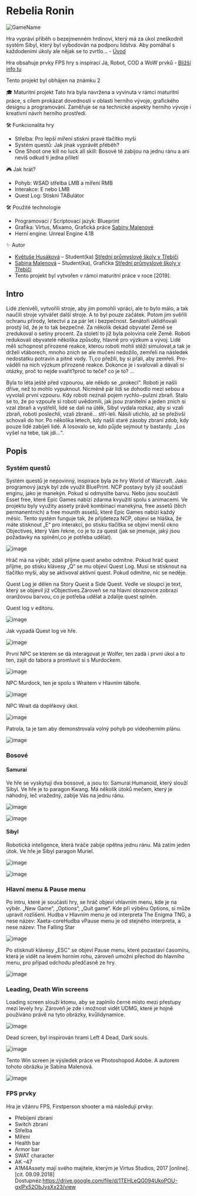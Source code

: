 # Rebelia Ronin

![GameName](https://user-images.githubusercontent.com/42646031/151656394-9755f47b-04e7-4923-ac37-58f2bd688dea.png)

Hra vypráví příběh o bezejmenném hrdinovi, který má za úkol zneškodnit systém Sibyl, který byl vybodován na podporu lidstva. Aby pomáhal s každodeními úkoly ale nějak se to zvrtlo... - [Úvod](#Intro)

Hra obsahuje prvky FPS hry s inspirací Já, Robot, COD a WoW prvků -  [Bližší info tu](#Popis)

Tento projekt byl obhájen na známku 2

🎓 Maturitní projekt
Tato hra byla navržena a vyvinuta v rámci maturitní práce, s cílem prokázat dovednosti v oblasti herního vývoje, grafického designu a programování. Zaměřuje se na technické aspekty herního vývoje i kreativní návrh herního prostředí.

🛠️ Funkcionalita hry
- Střelba: Pro lepší míření stiskni pravé tlačítko myši
- Systém questů: Jak jinak vyprávět přéběh?
- One Shoot one kill no luck all skill: Bosové tě zabijou na jednu ránu a ani nevíš odkud ti jedna přiletí

🎮 Jak hrát?
- Pohyb: WSAD střelba LMB a míření RMB
- Interakce: E nebo LMB
- Quest Log: Stiskni TABulátor

🛠️ Použité technologie
- Programovací / Scriptovací jazyk: Blueprint
- Grafika: Virtus, Mixamo, Grafická práce <a href="https://www.linkedin.com/in/sabina-malenov%C3%A1/" alt="LinkedInSabčaMalenova">Sabiny Malenové</a>
- Herní engine: Unreal Engine 4.18

✨ Autor
- [Květuše Husáková](https://github.com/Yushikuni) – Student(ka) [Střední průmyslové školy v Třebíči](https://www.spst.cz/)
- [Sabina Malenová](https://www.linkedin.com/in/sabina-malenov%C3%A1/") – Student(ka), Grafička [Střední průmyslové školy v Třebíči](https://www.spst.cz/)
- Tento projekt byl vytvořen v rámci maturitní práce v roce [2019].

## Intro

Lidé zlenivěli, vytvořili stroje, aby jim pomohli vpráci, ale to bylo málo, a tak naučili stroje vytvářet další stroje. A to byl pouze začátek. Potom jim svěřili ochranu přírody, letectví a za pár let i bezpečnost. Senátoři uklidňovali prostý lid, že je to tak bezpečné. Za několik dekád obyvatel Země se zredukoval o setiny procent. Za století to již byla polovina celé Země. Roboti redukovali obyvatelé několika způsoby, hlavně pro výzkum a vývoj. Lidé měli schopnost přirozené reakce, kterou roboti mohli stěží simulovat,a tak je drželi vtáborech, mnoho znich se ale mučení nedožilo, zemřeli na následek nedostatku potravin a pitné vody. Ti,co přežili, by si přáli, aby zemřeli. Pro-váděli na nich výzkum přirozené reakce. Dokonce je i svařovali a dávali si otázky, proč to nejde svařit?proč to teče? co je to? ...

Byla to léta ještě před vzpourou, ale někdo se „prokecl“. Roboti je našli dříve, než to  mohlo  vypuknout.  Nicméně  pár  lidí  se  dohodlo  mezi  sebou  a  vyvolali  první vzpouru. Kdy roboti neznali pojem rychlo−pulzní zbraň. Stalo se to, že po vzpouře si roboti uvědomili, jak jsou zranitelní a jeden znich si vzal zbraň a vystřelil, lidé se dali na útěk, Sibyl vydala rozkaz, aby si vzali zbraň, roboti poslechli, vzali zbraně... stří-leli. Násilí utichlo, až se přeživší schovali do hor. Po několika letech, kdy našli staré zásoby zbraní zdob, kdy pouze lidé zabíjeli lidé. A losovalo se, kdo půjde sejmout ty bastardy. „Los vyšel na tebe, tak jdi...“.

## Popis

### Systém questů

Systém questů je nepovinný, inspirace byla ze hry World of Warcraft. Jako programový jazyk byl zde využit BluePrint. NCP postavy byly již součástí enginu, jako je manekýn. 
Pokud si odmyslíte barvu. Nebo jsou součástí Esset free, které Epic Games nabízí zdarma kvyužití spolu s animacemi. Ve projektu byly využity assety právě kombinací manekýna, free assetů (těch permanentních) a free mounth assetů, které Epic Games nabízí každý měsíc.
Tento systém funguje tak, že přijdeteza NCP, objeví se hláška, že máte stisknout „E“ pro interakci, po stisku tlačítka se objeví menší okno Objectives, který Vám řekne, co je to za quest (jak se jmenuje, jaký jsou požadavky na splnění,co je potřeba udělat).

![image](https://user-images.githubusercontent.com/42646031/111865608-604a0580-8968-11eb-8baf-44053518792d.png)

Hráč má na výběr, zdali příjme quest anebo odmítne. Pokud hráč quest příjme, po stisku klávesy „Q“ se mu objeví Quest Log. Musí se stisknout na tlačítko myší, aby se aktivoval aktivní quest. Pokud odmítne, nic se neděje.

Quest Log je dělen na Story Quest a Side Quest. Vedle ve sloupci je text, který se objevil již vObjectives.Zároveň se na hlavní obrazovce zobrazí oranžovou barvou, co je potřeba udělat a zdalije quest splněn.

Quest log v editoru.

![image](https://user-images.githubusercontent.com/42646031/111865627-748e0280-8968-11eb-8deb-c69487506b18.png)

Jak vypadá Quest log ve hře.

![image](https://user-images.githubusercontent.com/42646031/111865636-7c4da700-8968-11eb-89c2-bc952bb0df5c.png)

První NPC se kterém se dá interagovat je Wolfer, ten zadá i první úkol a to ten, zajít do tabora a promluvit si s Murdockem. 

![image](https://user-images.githubusercontent.com/42646031/111865643-853e7880-8968-11eb-9018-80c850f3379f.png)

NPC Murdock, ten je spolu s Wraitem v Hlavním táboře.

![image](https://user-images.githubusercontent.com/42646031/111865649-8bccf000-8968-11eb-9cbb-9185b3fadef6.png)

NPC Wrait dá doplňkový úkol.

![image](https://user-images.githubusercontent.com/42646031/111865655-94252b00-8968-11eb-9824-edfef7b591c7.png)


Patrola, ta je tam aby demonstrovala volný pohyb po videoherním plánu.

![image](https://user-images.githubusercontent.com/42646031/111865666-9b4c3900-8968-11eb-9a36-b1826f3e49cb.png)



### Bosové

#### Samurai

Ve hře se vyskytují dva bossové, a jsou to: Samurai:Humanoid, který slouží Sibyl. Ve hře je to paragon Kwang. 
Má několik útoků mečem, který je náhodný, leč vražedný, zabije Vás na jednu ránu.

![image](https://user-images.githubusercontent.com/42646031/111865496-a18de580-8967-11eb-99fe-a19c86ce1e26.png)

![image](https://user-images.githubusercontent.com/42646031/111865500-aeaad480-8967-11eb-9409-84fc774d4ed8.png)


#### Sibyl

Robotická inteligence, která hráče zabije opětna jednu ránu. Má zatím jeden útok. Ve hře je Sibyl paragon Muriel.

![image](https://user-images.githubusercontent.com/42646031/111865518-d601a180-8967-11eb-99d1-1bc95dc89587.png)

![image](https://user-images.githubusercontent.com/42646031/111865521-ddc14600-8967-11eb-8a8a-674a774f8889.png)



### Hlavní menu & Pause menu

Po intru, které je součástí hry, se hráč objeví vhlavním menu, kde je na výběr. „New Game“, „Options“, „Quit game“. Kde při výběru Options, si může upravit rozlišení. Hudba v Hlavním menu je od interpreta The Enigma TNG, a nese název: Xaeta-coreHudba vPause menu je od stejného interpreta, a nese název: The Falling Star

![image](https://user-images.githubusercontent.com/42646031/111865457-5a075980-8967-11eb-8ca4-cf77402fc45d.png)

Po stisknutí klávesy „ESC“ se objeví Pause menu, které pozastaví časomíru, která je vidět na levém horním rohu, zároveň umožní přechod do hlavního menu, pro případ odchodu předčasně ze hry.

![image](https://user-images.githubusercontent.com/42646031/111865414-16aceb00-8967-11eb-9844-be28d3d5700c.png)


### Leading, Death Win screens

Loading screen slouží ktomu, aby se zaplnilo černé místo mezi přestupy mezi levely hry. Zároveň je zde i možnost vidět UDMG, které je hojně používáno právě na tyto obrázky, kvůlidynamice.

![image](https://user-images.githubusercontent.com/42646031/111865283-6dfe8b80-8966-11eb-8b64-d78660e67e6d.png)

Dead screen, byl inspirován hrami Left 4 Dead, Dark souls.

![image](https://user-images.githubusercontent.com/42646031/111865288-7bb41100-8966-11eb-8a03-f1a88369459f.png)

Tento Win screen je výsledek práce ve Photoshopod Adobe. A autorem tohoto obrázku je Sabina Malenová.

![image](https://user-images.githubusercontent.com/42646031/111865294-84a4e280-8966-11eb-85f0-2eef90fa9e2a.png)

### FPS prvky
Hra je vžánru FPS, Firstperson shooter a má následují prvky:
- Přebíjení zbraní
- Switch zbraní
- Střelba
- Míření
- Health bar
- Armor bar
- SWAT character
- AK –47
- A1M4Assety  mají  svého  majitele,  kterým  je  Virtus  Studios,  2017  [online].  
[cit. 09.09.2018] Dostupnéz:https://drive.google.com/file/d/1TEHLeQG094UkoPOU-gxlPx52ObJysXx23/view
